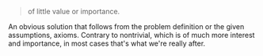 > of little value or importance.

An obvious solution that follows from the problem definition or the given assumptions, axioms. Contrary to nontrivial, which is of much more interest and importance, in most cases that's what we're really after.